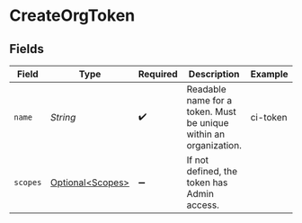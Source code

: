 # CreateOrgToken


## Fields

| Field                                                             | Type                                                              | Required                                                          | Description                                                       | Example                                                           |
| ----------------------------------------------------------------- | ----------------------------------------------------------------- | ----------------------------------------------------------------- | ----------------------------------------------------------------- | ----------------------------------------------------------------- |
| `name`                                                            | *String*                                                          | :heavy_check_mark:                                                | Readable name for a token. Must be unique within an organization. | ci-token                                                          |
| `scopes`                                                          | [Optional\<Scopes>](../../models/shared/Scopes.md)                | :heavy_minus_sign:                                                | If not defined, the token has Admin access.                       |                                                                   |